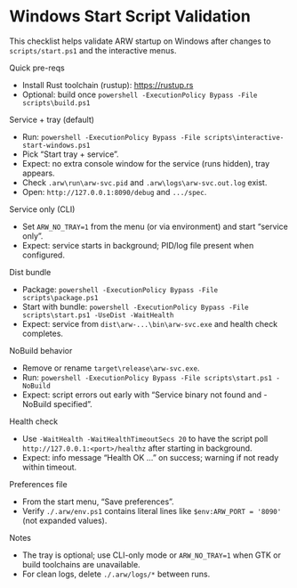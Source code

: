 # Windows Start Script Validation

This checklist helps validate ARW startup on Windows after changes to `scripts/start.ps1` and the interactive menus.

Quick pre-reqs
- Install Rust toolchain (rustup): https://rustup.rs
- Optional: build once `powershell -ExecutionPolicy Bypass -File scripts\build.ps1`

Service + tray (default)
- Run: `powershell -ExecutionPolicy Bypass -File scripts\interactive-start-windows.ps1`
- Pick “Start tray + service”.
- Expect: no extra console window for the service (runs hidden), tray appears.
- Check `.arw\run\arw-svc.pid` and `.arw\logs\arw-svc.out.log` exist.
- Open: `http://127.0.0.1:8090/debug` and `.../spec`.

Service only (CLI)
- Set `ARW_NO_TRAY=1` from the menu (or via environment) and start “service only”.
- Expect: service starts in background; PID/log file present when configured.

Dist bundle
- Package: `powershell -ExecutionPolicy Bypass -File scripts\package.ps1`
- Start with bundle: `powershell -ExecutionPolicy Bypass -File scripts\start.ps1 -UseDist -WaitHealth`
- Expect: service from `dist\arw-...\bin\arw-svc.exe` and health check completes.

NoBuild behavior
- Remove or rename `target\release\arw-svc.exe`.
- Run: `powershell -ExecutionPolicy Bypass -File scripts\start.ps1 -NoBuild`
- Expect: script errors out early with “Service binary not found and -NoBuild specified”.

Health check
- Use `-WaitHealth -WaitHealthTimeoutSecs 20` to have the script poll `http://127.0.0.1:<port>/healthz` after starting in background.
- Expect: info message “Health OK …” on success; warning if not ready within timeout.

Preferences file
- From the start menu, “Save preferences”.
- Verify `./.arw/env.ps1` contains literal lines like `$env:ARW_PORT = '8090'` (not expanded values).

Notes
- The tray is optional; use CLI-only mode or `ARW_NO_TRAY=1` when GTK or build toolchains are unavailable.
- For clean logs, delete `./.arw/logs/*` between runs.

